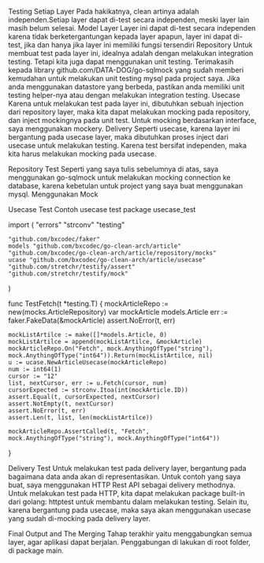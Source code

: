 Testing Setiap Layer
Pada hakikatnya, clean artinya adalah independen.Setiap layer dapat di-test secara independen, meski layer lain masih belum selesai.
Model Layer
Layer ini dapat di-test secara independen karena tidak berketergantungan kepada layer apapun, layer ini dapat di-test, jika dan hanya jika layer ini memiliki fungsi tersendiri
Repository
Untuk membuat test pada layer ini, idealnya adalah dengan melakukan integration testing. Tetapi kita juga dapat menggunakan unit testing. Terimakasih kepada library github.com/DATA-DOG/go-sqlmock yang sudah memberi kemudahan untuk melakukan unit testing mysql pada project saya. Jika anda menggunakan datastore yang berbeda, pastikan anda memiliki unit testing helper-nya atau dengan melakukan integration testing.
Usecase
Karena untuk melakukan test pada layer ini, dibutuhkan sebuah injection dari repository layer, maka kita dapat melakukan mocking pada repository, dan inject mockingnya pada unit test. Untuk mocking berdasarkan interface, saya menggunakan mockery.
Delivery
Seperti usecase, karena layer ini bergantung pada usecase layer, maka dibutuhkan proses inject dari usecase untuk melakukan testing. Karena test bersifat independen, maka kita harus melakukan mocking pada usecase.

Repository Test
Seperti yang saya tulis sebelumnya di atas, saya menggunakan go-sqlmock untuk melakukan mocking connection ke database, karena kebetulan untuk project yang saya buat menggunakan mysql.
Menggunakan Mock

Usecase Test
Contoh usecase test
package usecase_test

import (
	"errors"
	"strconv"
	"testing"

	"github.com/bxcodec/faker"
	models "github.com/bxcodec/go-clean-arch/article"
	"github.com/bxcodec/go-clean-arch/article/repository/mocks"
	ucase "github.com/bxcodec/go-clean-arch/article/usecase"
	"github.com/stretchr/testify/assert"
	"github.com/stretchr/testify/mock"
)

func TestFetch(t *testing.T) {
	mockArticleRepo := new(mocks.ArticleRepository)
	var mockArticle models.Article
	err := faker.FakeData(&mockArticle)
	assert.NoError(t, err)

	mockListArtilce := make([]*models.Article, 0)
	mockListArtilce = append(mockListArtilce, &mockArticle)
	mockArticleRepo.On("Fetch", mock.AnythingOfType("string"), mock.AnythingOfType("int64")).Return(mockListArtilce, nil)
	u := ucase.NewArticleUsecase(mockArticleRepo)
	num := int64(1)
	cursor := "12"
	list, nextCursor, err := u.Fetch(cursor, num)
	cursorExpected := strconv.Itoa(int(mockArticle.ID))
	assert.Equal(t, cursorExpected, nextCursor)
	assert.NotEmpty(t, nextCursor)
	assert.NoError(t, err)
	assert.Len(t, list, len(mockListArtilce))

	mockArticleRepo.AssertCalled(t, "Fetch", mock.AnythingOfType("string"), mock.AnythingOfType("int64"))

}

Delivery Test
Untuk melakukan test pada delivery layer, bergantung pada bagaimana data anda akan di representasikan. Untuk contoh yang saya buat, saya menggunakan HTTP Rest API sebagai delivery methodnya.
Untuk melakukan test pada HTTP, kita dapat melakukan package built-in dari golang: httptest untuk membantu dalam melakukan testing. Selain itu, karena bergantung pada usecase, maka saya akan menggunakan usecase yang sudah di-mocking pada delivery layer.

Final Output and The Merging
Tahap terakhir yaitu menggabungkan semua layer, agar aplikasi dapat berjalan. Penggabungan di lakukan di root folder, di package main.
